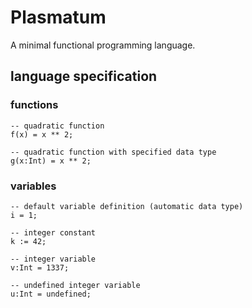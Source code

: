 # Plasmatum
A minimal functional programming language.


## language specification
### functions
```plsm
-- quadratic function
f(x) = x ** 2;

-- quadratic function with specified data type
g(x:Int) = x ** 2;
```

### variables
```
-- default variable definition (automatic data type)
i = 1;

-- integer constant
k := 42;

-- integer variable
v:Int = 1337;

-- undefined integer variable
u:Int = undefined;
```


